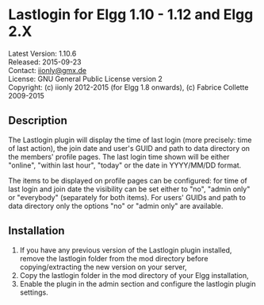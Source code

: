 Lastlogin for Elgg 1.10 - 1.12 and Elgg 2.X
===========================================

Latest Version: 1.10.6  
Released: 2015-09-23  
Contact: iionly@gmx.de  
License: GNU General Public License version 2  
Copyright: (c) iionly 2012-2015 (for Elgg 1.8 onwards), (c) Fabrice Collette 2009-2015


Description
-----------

The Lastlogin plugin will display the time of last login (more precisely: time of last action), the join date and user's GUID and path to data directory on the members' profile pages. The last login time shown will be either "online", "within last hour", "today" or the date in YYYY/MM/DD format.

The items to be displayed on profile pages can be configured: for time of last login and join date the visibility can be set either to "no", "admin only" or "everybody" (separately for both items). For users' GUIDs and path to data directory only the options "no" or "admin only" are available.


Installation
------------

1. If you have any previous version of the Lastlogin plugin installed, remove the lastlogin folder from the mod directory before copying/extracting the new version on your server,
2. Copy the lastlogin folder in the mod directory of your Elgg installation,
3. Enable the plugin in the admin section and configure the lastlogin plugin settings.
